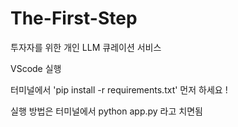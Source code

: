 # The-First-Step
투자자를 위한 개인 LLM 큐레이션 서비스 

VScode 실행

터미널에서 'pip install -r requirements.txt' 먼저 하세요 !

실행 방법은 터미널에서 python app.py 라고 치면됨
